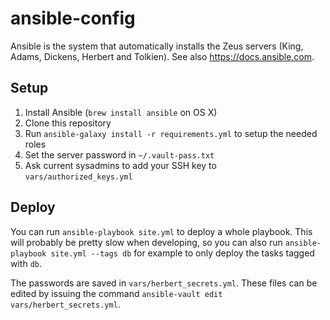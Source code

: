 # ansible-config

Ansible is the system that automatically installs the Zeus servers (King, Adams, Dickens, Herbert and Tolkien).
See also https://docs.ansible.com.

## Setup

1. Install Ansible (`brew install ansible` on OS X)
2. Clone this repository
3. Run `ansible-galaxy install -r requirements.yml` to setup the needed roles
3. Set the server password in `~/.vault-pass.txt`
4. Ask current sysadmins to add your SSH key to `vars/authorized_keys.yml`

## Deploy

You can run `ansible-playbook site.yml` to deploy a whole playbook. This will probably be pretty slow when developing, so you can also run `ansible-playbook site.yml --tags db` for example to only deploy the tasks tagged with `db`.

The passwords are saved in `vars/herbert_secrets.yml`. These files can be edited
by issuing the command `ansible-vault edit vars/herbert_secrets.yml`.
